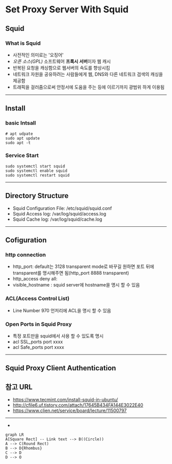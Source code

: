 # Set Proxy Server With Squid


## Squid
### What is Squid
 - 사전적인 의미로는 '오징어'
 - *오픈 소스(GPL)* 소프트웨어 **프록시 서버**이자 웹 캐시
 - 반복된 요청을 캐싱함으로 웹서버의 속도를 향상시킴
 - 네트워크 자원을 공유하려는 사람들에게 웹, DNS와 다른 네트워크 검색의 캐싱을 제공함
 - 트래픽을 걸러줌으로써 안정서에 도움을 주는 등에 이르기까지 광범위 하게 이용됨
- - -


## Install
### basic Intsall
```
# apt udpate
sudo apt update
sudo apt -t
```

### Service Start
```
sudo systemctl start squid
sudo systemctl enable squid
sudo systemctl restart squid
```
- - -


## Directory Structure
 - Squid Configuration File: /etc/squid/squid.conf
 - Squid Access log: /var/log/squid/access.log
 - Squid Cache log: /var/log/squid/cache.log
- - - 


## Cofiguration
### http connection
 - http_port: default는 3128 transparent mode로 바꾸길 원하면 포트 뒤에 transparent를 명시해주면 됨(http_port 8888 transparent)
 - http_access deny all: 
 - visible_hostname : squid server에 hostname을 명시 할 수 있음

### ACL(Access Control List)
 - Line Number 970 언저리에 ACL을 명시 할 수 있음

### Open Ports in Squid Proxy
 - 특정 포트만을 squid에서 사용 할 수 있도록 명시
 - acl SSL_ports port xxxx
 - acl Safe_ports port xxxx

- - -


## Squid Proxy Client Authentication
 

## 참고 URL
 - https://www.tecmint.com/install-squid-in-ubuntu/
 - http://cfile6.uf.tistory.com/attach/17645B434FA144E3022E40
 - https://www.clien.net/service/board/lecture/11500797

- - -
- 
```mermaid
graph LR
A[Square Rect] -- Link text --> B((Circle))
A --> C(Round Rect)
B --> D{Rhombus}
C --> D
D --> O
```
<!--stackedit_data:
eyJoaXN0b3J5IjpbLTI0NTgyNTc2XX0=
-->